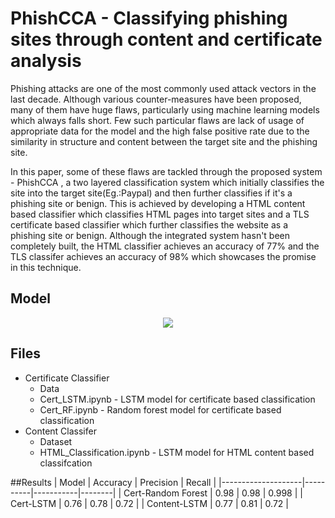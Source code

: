 # PhishCCA - Classifying phishing sites through content and certificate analysis

Phishing attacks are one of the most commonly used attack vectors in the last decade. Although various counter-measures have been proposed, many of them have huge flaws, particularly using machine learning models which always falls short. Few such particular flaws are lack of usage of appropriate data for the model and the high false positive rate due to the similarity in structure and content between the target site and the phishing site. 

In this paper, some of these flaws are tackled through the proposed system - PhishCCA , a two layered classification system  which initially classifies the site into the target site(Eg.:Paypal) and then further classifies if it's a phishing site or benign. This is achieved by developing a HTML content based classifier which classifies HTML pages into target sites and a TLS certificate based classifier which further classifies the website as a phishing site or benign. Although the integrated system hasn't been completely built, the HTML classifier achieves an accuracy of 77\% and the TLS classifer achieves an accuracy of 98\% which showcases the promise in this technique. 

## Model 
<p align="center">
  <img src="https://i.ibb.co/vvXVwhD/design.png">
</p>

## Files
- Certificate Classifier
	- Data
	- Cert_LSTM.ipynb - LSTM model for certificate based classification
	- Cert_RF.ipynb - Random forest model for certificate based classification
- Content Classifer 
	- Dataset
	- HTML_Classification.ipynb - LSTM model for HTML content based classifcation

##Results
| Model              | Accuracy | Precision | Recall |
|--------------------|----------|-----------|--------|
| Cert-Random Forest | 0.98     | 0.98      | 0.998  |
| Cert-LSTM          | 0.76     | 0.78      | 0.72   |
| Content-LSTM       | 0.77     | 0.81      | 0.72   |